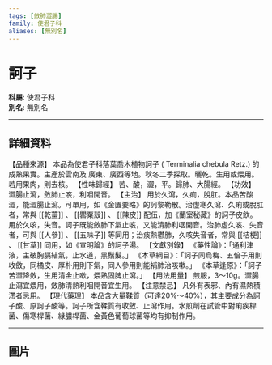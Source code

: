 ```yaml
---
tags: [斂肺澀腸]
family: 使君子科
aliases: [無別名]
---
```


# 訶子

**科屬**: 使君子科  
**別名**: 無別名  

---

## 詳細資料
【品種來源】
本品為使君子科落葉喬木植物訶子 (
Terminalia chebula
Retz.) 的成熟果實。主產於雲南及 廣東、廣西等地。秋冬二季採取。曬乾。生用或煨用。若用果肉，則去核。
【性味歸經】
苦、酸，澀，平。歸肺、大腸經。
【功效】
澀腸止瀉，斂肺止咳，利咽開音。
【主治】
用於久瀉，久痢，脫肛。本品苦酸澀，能澀腸止瀉。可單用，如《金匱要略》的訶黎勒散。治虛寒久瀉、久痢或脫肛者，常與 [[乾薑]] 、 [[罌粟殼]] 、 [[陳皮]] 配伍，加《蘭室秘藏》的訶子皮飲。
用於久咳，失音。訶子既能斂肺下氣止咳，又能清肺利咽開音。治肺虛久咳、失音者，可與 [[人參]] 、 [[五味子]] 等同用；治痰熱鬱肺，久咳失音者，常與 [[桔梗]] 、 [[甘草]] 同用，如《宣明論》的訶子湯。
【文獻別錄】
《藥性論》：「通利津液，主破胸膈結氣，止水道，黑鬚髮。」
《本草綱目》：「訶子同烏梅、五倍子用則收斂，同橘皮、厚朴用則下氣，同人參用則能補肺治咳嗽。」
《本草逢原》：「訶子苦澀降斂，生用清金止嗽，煨熟固脾止瀉。」
【用法用量】
煎服，3～10g。澀腸止瀉宜煨用，斂肺清熱利咽開音宜生用。
【注意禁忌】
凡外有表邪、內有濕熱積滯者忌用。
【現代藥理】
本品含大量鞣質（可達20%～40%），其主要成分為訶子酸、原訶子酸等。訶子所含鞣質有收斂、止瀉作用。水煎劑在試管中對痢疾桿菌、傷寒桿菌、綠膿桿菌、金黃色葡萄球菌等均有抑制作用。

---

## 圖片
